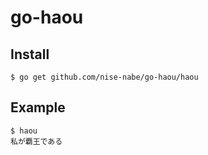 go-haou
=======

## Install

```
$ go get github.com/nise-nabe/go-haou/haou
```

## Example

```
$ haou
私が覇王である
```
